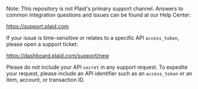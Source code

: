 Note: This repository is not Plaid's primary support channel. Answers to common integration questions and issues can be found at our Help Center:

https://support.plaid.com

If your issue is time-sensitive or relates to a specific API `access_token`, please open a support ticket:

https://dashboard.plaid.com/support/new

Please do not include your API `secret` in any support request. To expedite your request, please include an API identifier such as an `access_token` or an item, account, or transaction ID.
